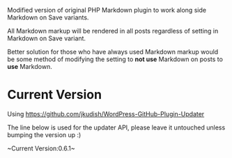 Modified version of original PHP Markdown plugin to work along side Markdown on Save variants.

All Markdown markup will be rendered in all posts regardless of setting in Markdown on Save variant.

Better solution for those who have always used Markdown markup would be some method of modifying the setting to **not use** Markdown on posts to **use** Markdown.

Current Version
===============

Using https://github.com/jkudish/WordPress-GitHub-Plugin-Updater

The line below is used for the updater API, please leave it untouched unless bumping the version up :)

~Current Version:0.6.1~